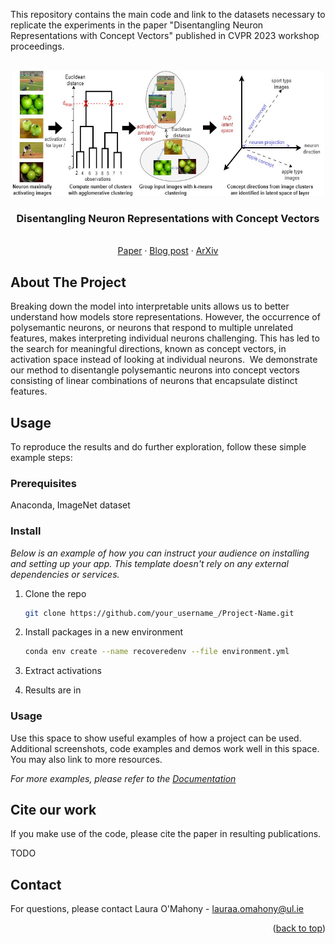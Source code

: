 <!-- Improved compatibility of back to top link: See: https://github.com/othneildrew/Best-README-Template/pull/73 -->
<a name="readme-top"></a>
<!--
*** Thanks for checking out the Best-README-Template. If you have a suggestion
*** that would make this better, please fork the repo and create a pull request
*** or simply open an issue with the tag "enhancement".
*** Don't forget to give the project a star!
*** Thanks again! Now go create something AMAZING! :D
-->

This repository contains the main code and link to the datasets necessary to replicate the experiments in the paper "Disentangling Neuron Representations with Concept Vectors" published in CVPR 2023 workshop proceedings. 


<!-- PROJECT SHIELDS -->
<!--
*** I'm using markdown "reference style" links for readability.
*** Reference links are enclosed in brackets [ ] instead of parentheses ( ).
*** See the bottom of this document for the declaration of the reference variables
*** for contributors-url, forks-url, etc. This is an optional, concise syntax you may use.
*** https://www.markdownguide.org/basic-syntax/#reference-style-links
-->



<!-- PROJECT LOGO -->
<br />
<div align="center">
  <a href="https://github.com/lomahony/sw-interpretability">
    <img src="files/method.jpg" alt="Logo" width="500" height="200">
  </a>

  <h3 align="center">Disentangling Neuron Representations with Concept Vectors</h3>

  <p align="center">
    <br />
    <a href="TODO">Paper</a>
    ·
    <a href="TODO">Blog post</a>
    ·
    <a href="TODO">ArXiv</a>
  </p>
</div>


<!-- ABOUT THE PROJECT -->
## About The Project

Breaking down the model into interpretable units allows us to better understand how models store representations. However, the occurrence of polysemantic neurons, or neurons that respond to multiple unrelated features, makes interpreting individual neurons challenging. This has led to the search for meaningful directions, known as concept vectors, in activation space instead of looking at individual neurons. 
We demonstrate our method to disentangle polysemantic neurons into concept vectors consisting of linear combinations of neurons that encapsulate distinct features.


<!-- GETTING STARTED -->
## Usage

To reproduce the results and do further exploration, follow these simple example steps:

### Prerequisites

Anaconda, ImageNet dataset

### Install

_Below is an example of how you can instruct your audience on installing and setting up your app. This template doesn't rely on any external dependencies or services._

1. Clone the repo
   ```sh
   git clone https://github.com/your_username_/Project-Name.git
   ```
2. Install packages in a new environment
   ```sh
   conda env create --name recoveredenv --file environment.yml
   ```
3. Extract activations 

4. Results are in 


<!-- USAGE EXAMPLES -->
### Usage

Use this space to show useful examples of how a project can be used. Additional screenshots, code examples and demos work well in this space. You may also link to more resources.

_For more examples, please refer to the [Documentation](https://example.com)_


<!-- CITE -->
## Cite our work

If you make use of the code, please cite the paper in resulting publications.

TODO


<!-- CONTACT -->
## Contact

For questions, please contact Laura O'Mahony - lauraa.omahony@ul.ie


<p align="right">(<a href="#readme-top">back to top</a>)</p>
